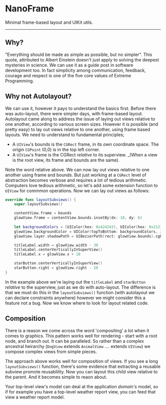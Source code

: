 # NanoFrame

Minimal frame-based layout and UIKit utils. 

-----

## Why? 

"Everything should be made as simple as possible, but no simpler". This quote, attributed to Albert Einstein doesn't just apply to solving the deepest mysteries in science. We can use it as a guide post in software development too. In fact simplicity among communication, feedback, courage and respect is one of the five core values of Extreme Programming. 

## Why not Autolayout? 

We can use it, however it pays to understand the basics first. Before there was auto-layout, there were simpler days, with frame-based layout. Autolayout came along to address the issue of laying out views relative to one another, according to various screen sizes. However it is possible (and pretty easy) to lay out views relative to one another, using frame based layouts. We need to understand to fundamental principles; 

* A `UIView`'s bounds is the `CGRect` frame, in its _own_ coordinate space. The origin `CGPoint` (0,0) is in the top left corner. 
* A `UIView`'s frame is the CGRect _relative_ to its superview. _(When a view is the root view, its frame and bounds are the same). 

Note the word relative above. We can now lay out views relative to one another using frame and bounds. But just working at a `CGRect` level of abstraction becomes verbose and requires a lot of tedious arithmetic. Computers love tedious arithmetic, so let's add some extension function to `UIView` for commmon operations. Now we can lay out views as follows: 

```swift
override func layoutSubviews() {
    super.layoutSubviews()

    contentView.frame = bounds
    glowView.frame = contentView.bounds.insetBy(dx: 10, dy: 6)
    
    let backgroundColors = [UIColor(hex: 0x424243), UIColor(hex: 0x212121)]
    glowView.backgroundColor = UIColor(topToBottom: backgroundColors, inFrame: glowView.frame)
    glowView.layer.shadowPath = UIBezierPath(rect: glowView.bounds).cgPath

    titleLabel.width = glowView.width - 30
    titleLabel.centerVerticallyInSuperView()
    titleLabel.x = glowView.x + 10

    starButton.centerVerticallyInSuperView()
    starButton.right = glowView.right - 20
}
```

In the example above we're laying out the `titleLabel` and `starButton` _relative_ to the superview, just as we do with auto-layout. The difference is that we must do this in the `layoutSubviews()` function (with autolayout we can declare constraints anywhere) however we might consider this a feature not a bug. Now we know where to look for layout related code. 

## Composition 

There is a reason we come across the word 'compositing' a lot when it comes to graphics. This pattern works well for rendering - start with a root node, and branch out. It can be paralleled. So rather than a complex ancestral heirarchy (`DogView` extends `AnimalView` .... extends `UIView`) we compose complex views from simple pieces. 

The approach above works well for composition of views. If you see a long `layoutSubviews()` function, there's some evidence that extracting a reusable subview promote reusablility. Now you can layout this child view relative to the parent. And it becomes simple to reaon about. 

Your top-level view's model can deal at the application _domain's_ model, so if for example you have a top-level weather report view, you can feed that view a weather report model. 

